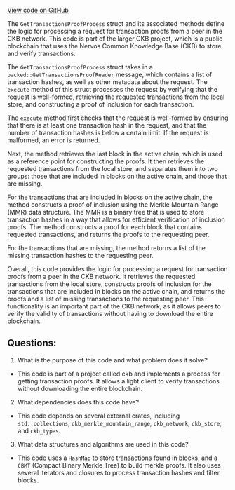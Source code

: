 [View code on GitHub](https://github.com/nervosnetwork/ckb/blob/develop/util/light-client-protocol-server/src/components/get_transactions_proof.rs)

The `GetTransactionsProofProcess` struct and its associated methods define the logic for processing a request for transaction proofs from a peer in the CKB network. This code is part of the larger CKB project, which is a public blockchain that uses the Nervos Common Knowledge Base (CKB) to store and verify transactions.

The `GetTransactionsProofProcess` struct takes in a `packed::GetTransactionsProofReader` message, which contains a list of transaction hashes, as well as other metadata about the request. The `execute` method of this struct processes the request by verifying that the request is well-formed, retrieving the requested transactions from the local store, and constructing a proof of inclusion for each transaction.

The `execute` method first checks that the request is well-formed by ensuring that there is at least one transaction hash in the request, and that the number of transaction hashes is below a certain limit. If the request is malformed, an error is returned.

Next, the method retrieves the last block in the active chain, which is used as a reference point for constructing the proofs. It then retrieves the requested transactions from the local store, and separates them into two groups: those that are included in blocks on the active chain, and those that are missing.

For the transactions that are included in blocks on the active chain, the method constructs a proof of inclusion using the Merkle Mountain Range (MMR) data structure. The MMR is a binary tree that is used to store transaction hashes in a way that allows for efficient verification of inclusion proofs. The method constructs a proof for each block that contains requested transactions, and returns the proofs to the requesting peer.

For the transactions that are missing, the method returns a list of the missing transaction hashes to the requesting peer.

Overall, this code provides the logic for processing a request for transaction proofs from a peer in the CKB network. It retrieves the requested transactions from the local store, constructs proofs of inclusion for the transactions that are included in blocks on the active chain, and returns the proofs and a list of missing transactions to the requesting peer. This functionality is an important part of the CKB network, as it allows peers to verify the validity of transactions without having to download the entire blockchain.
## Questions:
 1. What is the purpose of this code and what problem does it solve?
- This code is part of a project called ckb and implements a process for getting transaction proofs. It allows a light client to verify transactions without downloading the entire blockchain.

2. What dependencies does this code have?
- This code depends on several external crates, including `std::collections`, `ckb_merkle_mountain_range`, `ckb_network`, `ckb_store`, and `ckb_types`.

3. What data structures and algorithms are used in this code?
- This code uses a `HashMap` to store transactions found in blocks, and a `CBMT` (Compact Binary Merkle Tree) to build merkle proofs. It also uses several iterators and closures to process transaction hashes and filter blocks.
